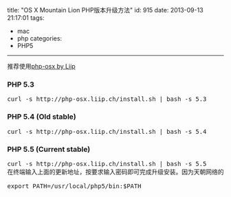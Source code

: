title: "OS X Mountain Lion  PHP版本升级方法"
id: 915
date: 2013-09-13 21:17:01
tags: 
- mac
- php
categories: 
- PHP5
---

推荐使用[php-osx by Liip](http://php-osx.liip.ch/)

### PHP 5.3

<pre>curl -s http://php-osx.liip.ch/install.sh | bash -s 5.3</pre>

### PHP 5.4 (Old stable)

<pre>curl -s http://php-osx.liip.ch/install.sh | bash -s 5.4</pre>

### PHP 5.5 (Current stable)

<pre>curl -s http://php-osx.liip.ch/install.sh | bash -s 5.5
在终端输入上面的更新地址，按要求输入密码即可完成升级安装。因为天朝网络的特殊性，该怎么办你们懂的，安装完毕要更改环境变量才可以显示新版本的。

export PATH=/usr/local/php5/bin:$PATH</pre>